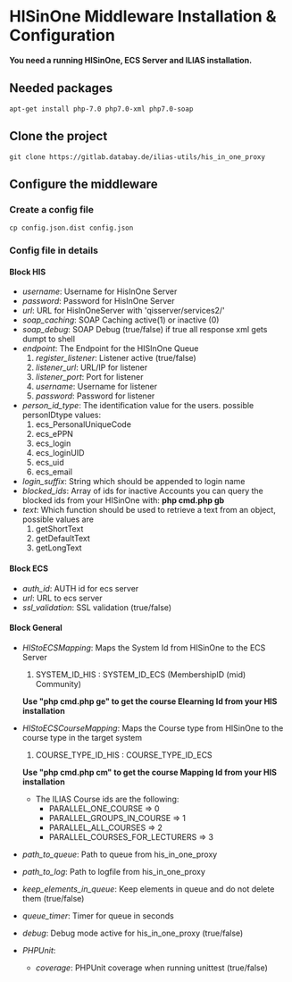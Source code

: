 # HISinOne Middleware Installation & Configuration

**You need a running HISinOne, ECS Server and ILIAS installation.**

## Needed packages
    apt-get install php-7.0 php7.0-xml php7.0-soap

## Clone the project 
    git clone https://gitlab.databay.de/ilias-utils/his_in_one_proxy

## Configure the middleware
### Create a config file
    cp config.json.dist config.json
### Config file in details
#### Block HIS
* _username_: Username for HisInOne Server
* _password_: Password for HisInOne Server
* _url_: URL for HisInOneServer with 'qisserver/services2/'
* _soap_caching_: SOAP Caching active(1) or inactive (0)
* _soap_debug_: SOAP Debug (true/false) if true all response xml gets dumpt to shell
* _endpoint_: The Endpoint for the HISInOne Queue
  1. _register_listener_: Listener active (true/false)
  2. _listener_url_: URL/IP for listener
  3. _listener_port_: Port for listener
  4. _username_: Username for listener
  5. _password_: Password for listener
* _person_id_type_:  The identification value for the users. possible personIDtype values:
  1. ecs_PersonalUniqueCode
  2. ecs_ePPN
  3. ecs_login
  4. ecs_loginUID
  5. ecs_uid
  6. ecs_email
* _login_suffix_: String which should be appended to login name
* _blocked_ids_: Array of ids for inactive Accounts you can query the blocked ids from your HISinOne with: 
    **php cmd.php gb**
* _text_: Which function should be used to retrieve a text from an object, possible values are
  1. getShortText 
  2. getDefaultText 
  3. getLongText
#### Block ECS 
* _auth_id_: AUTH id for ecs server
* _url_: URL to ecs server
* _ssl_validation_: SSL validation (true/false)
#### Block General
* _HIStoECSMapping_: Maps the System Id from HISinOne to the ECS Server
  1. SYSTEM_ID_HIS : SYSTEM_ID_ECS (MembershipID (mid) Community)
    
   **Use "php cmd.php ge" to get the course Elearning Id from your HIS installation**

* _HIStoECSCourseMapping_: Maps the Course type from HISinOne to the course type in the target system 
  1. COURSE_TYPE_ID_HIS : COURSE_TYPE_ID_ECS

   **Use "php cmd.php cm" to get the course Mapping Id from your HIS installation**

    * The ILIAS Course ids are the following:
      * PARALLEL_ONE_COURSE => 0
      * PARALLEL_GROUPS_IN_COURSE => 1
      * PARALLEL_ALL_COURSES => 2
      * PARALLEL_COURSES_FOR_LECTURERS => 3

* _path_to_queue_: Path to queue from his_in_one_proxy
* _path_to_log_: Path to logfile from his_in_one_proxy
* _keep_elements_in_queue_: Keep elements in queue and do not delete them (true/false)
* _queue_timer_: Timer for queue in seconds
* _debug_: Debug mode active for his_in_one_proxy (true/false)
* _PHPUnit_:   
  * _coverage_: PHPUnit coverage when running unittest (true/false)

